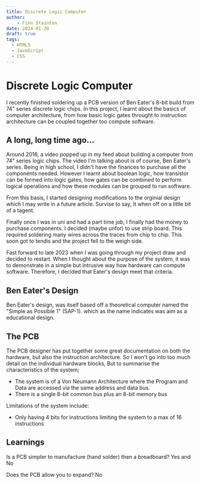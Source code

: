 ```yaml
---
title: Discrete Logic Computer
author: 
    - Finn Stainton
date: 2024-01-20
draft: true
tags:
  - HTML5
  - JavaScript
  - CSS
---
```


# Discrete Logic Computer

I recently finished soldering up a PCB version of Ben Eater's 8-bit build from 74" series discrete logic chips. In this project, I learnt about the basics of computer architecture, from how basic logic gates throught to instruction architecture can be coupled together too compute software.

<!-- more -->

## A long, long time ago...

Around 2016, a video popped up in my feed about building a computer from 74" series logic chips. The video I'm talking about is of course, Ben Eater's series. Being in high school, I didn't have the finances to purchase all the components needed. However I learnt about boolean logic, how transistor can be formed into logic gates, how gates can be combined to perform logical operations and how these modules can be grouped to run software.

From this basis, I started designing modifications to the orginial design which I may write in a future article. Survise to say, It when off on a little bit of a tagent.

Finally once I was in uni and had a part time job, I finally had the money to purchase components. I decided (maybe unfor) to use strip board. This required soldering many wires across the traces from chip to chip. This soon got to tendis and the project fell to the weigh side.

Fast forward to late 2023 when I was going through my project draw and decided to restart. When I thought about the purpose of the system, it was to demonstrate in a simple but intrusive way how hardware can compute software.
Therefore, I decided that Eater's design meet that criteria.

## Ben Eater's Design

Ben Eater's design, was itself based off a theoretical computer named the "Simple as Possible 1" (SAP-1). which as the name indicates was aim as a educational design.

## The PCB

The PCB designer has put together some great documentation on both the hardware, but also the instruction architecture. So I won't go into too much detail on the individual hardware blocks, But to summarise the characteristics of the system;

- The system is of a Von Neumann Architecture where the Program and Data are accessed via the same address and data bus.
- There is a single 8-bit common bus plus an 8-bit memory bus

Limitations of the system include:

- Only having 4 bits for instructions limiting the system to a max of 16 instructions

## Learnings

Is a PCB simpler to manufacture (hand solder) then a breadboard? Yes and No

Does the PCB allow you to expand? No

